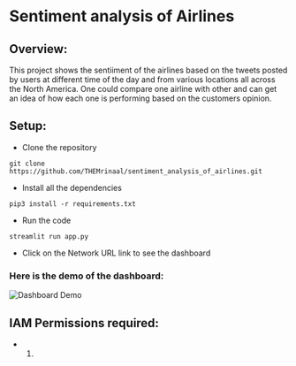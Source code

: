# Sentiment analysis of Airlines
## Overview:
This project shows the sentiiment of the airlines based on the tweets posted by users at different time of the day and from various locations all across the North America. One could compare one airline with other and can get an idea of how each one is performing based on the customers opinion.
## Setup:
- Clone the repository
```
git clone https://github.com/THEMrinaal/sentiment_analysis_of_airlines.git
```
- Install all the dependencies
```
pip3 install -r requirements.txt
```
- Run the code
```
streamlit run app.py
```
- Click on the Network URL link to see the dashboard

### Here is the demo of the dashboard:
![Dashboard Demo](wiki/dashboard.gif)

## IAM Permissions required: 
- 1.
